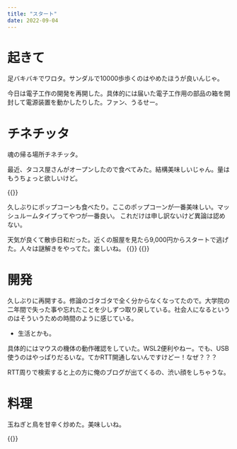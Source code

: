 ```yaml
---
title: "スタート"
date: 2022-09-04
---
```


# 起きて
足バキバキでワロタ。サンダルで10000歩歩くのはやめたほうが良いんじゃ。


今日は電子工作の開発を再開した。具体的には届いた電子工作用の部品の箱を開封して電源装置を動かしたりした。ファン、うるせー。

# チネチッタ
魂の帰る場所チネチッタ。

最近、タコス屋さんがオープンしたので食べてみた。結構美味しいじゃん。量はもうちょっと欲しいけど。

{{<tweet user="dango_bot" id="1566379739446517761">}}

久しぶりにポップコーンも食べたり。ここのポップコーンが一番美味しい。マッシュルームタイプってやつが一番良い。
これだけは申し訳ないけど異論は認めない。


天気が良くて散歩日和だった。近くの服屋を見たら9,000円からスタートで逃げた。人々は謎解きをやってた。楽しいね。
{{<tweet user="dango_bot" id="1566303865556783104">}}
{{<tweet user="dango_bot" id="1566303166089482240">}}

# 開発
久しぶりに再開する。修論のゴタゴタで全く分からなくなってたので。大学院の二年間で失った事や忘れたことを少しずつ取り戻している。社会人になるというのはそういうための時間のように感じている。
- 生活とかも。

具体的にはマウスの機体の動作確認をしていた。WSL2便利やねー。でも、USB使うのはやっぱりだるいな。てかRTT開通しないんですけどー！なぜ？？？

RTT周りで検索すると上の方に俺のブログが出てくるの、渋い顔をしちゃうな。

# 料理
玉ねぎと鳥を甘辛く炒めた。美味しいね。

{{<tweet user="dango_bot" id="1566403430981070848">}}